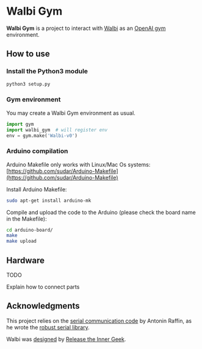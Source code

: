 # Walbi Gym

**Walbi Gym** is a project to interact with [Walbi](https://releasetheinnergeek.com/) as an [OpenAI gym](https://gym.openai.com/) environment.


## How to use

### Install the Python3 module

```bash
python3 setup.py
```

### Gym environment

You may create a Walbi Gym environment as usual.
```python
import gym
import walbi_gym  # will register env
env = gym.make('Walbi-v0')
```

### Arduino compilation

Arduino Makefile only works with Linux/Mac Os systems: [https://github.com/sudar/Arduino-Makefile](https://github.com/sudar/Arduino-Makefile)

Install Arduino Makefile:
```bash
sudo apt-get install arduino-mk
```

Compile and upload the code to the Arduino (please check the board name in the Makefile):
```bash
cd arduino-board/
make
make upload
```

## Hardware

TODO

Explain how to connect parts

## Acknowledgments

This project relies on the [serial communication code](https://github.com/araffin/arduino-robust-serial)
by Antonin Raffin, as he wrote the [robust serial library](https://medium.com/@araffin/simple-and-robust-computer-arduino-serial-communication-f91b95596788).

Walbi was [designed](https://create.arduino.cc/projecthub/the-inner-geek/walbi-the-walking-biped-8feacd)
by [Release the Inner Geek](https://releasetheinnergeek.com/).
